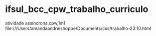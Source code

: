 # ifsul_bcc_cpw_trabalho_curriculo
atividade assíncrona,cpw,1m1
file:///Users/amandaandreishoppe/Documents/css/trabalho-23:10.html
